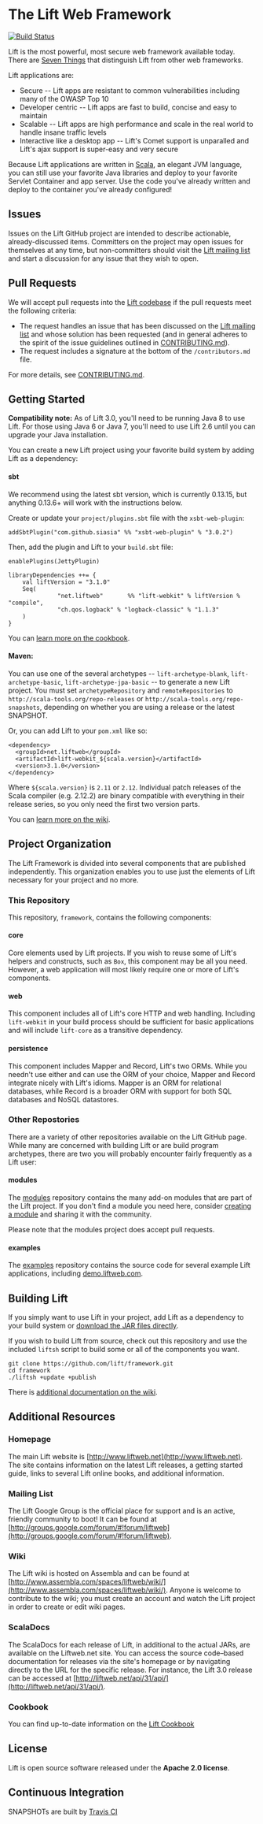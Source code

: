 # The Lift Web Framework

[![Build Status](https://travis-ci.org/lift/framework.svg?branch=master)](https://travis-ci.org/lift/framework)

Lift is the most powerful, most secure web framework available today. There are [Seven Things](http://seventhings.liftweb.net/) that distinguish Lift from other web frameworks.

Lift applications are:

- Secure -- Lift apps are resistant to common vulnerabilities including many of the OWASP Top 10
- Developer centric -- Lift apps are fast to build, concise and easy to maintain
- Scalable -- Lift apps are high performance and scale in the real world to handle insane traffic levels
- Interactive like a desktop app -- Lift's Comet support is unparalled and Lift's ajax support is super-easy and very secure

Because Lift applications are written in [Scala](http://www.scala-lang.org), an elegant JVM language, you can still use your favorite Java libraries and deploy to your favorite Servlet Container and app server. Use the code you've already written and deploy to the container you've already configured!

## Issues

Issues on the Lift GitHub project are intended to describe actionable,
already-discussed items. Committers on the project may open issues for
themselves at any time, but non-committers should visit the [Lift mailing
list](https://groups.google.com/forum/#!forum/liftweb) and start a discussion
for any issue that they wish to open.

## Pull Requests

We will accept pull requests into the [Lift codebase](https://github.com/lift)
if the pull requests meet the following criteria:

* The request handles an issue that has been discussed on the [Lift mailing list](http://groups.google.com/forum/#!forum/liftweb)
  and whose solution has been requested (and in general adheres to the spirit of
  the issue guidelines outlined in [CONTRIBUTING.md](https://github.com/lift/framework/blob/master/CONTRIBUTING.md)).
* The request includes a signature at the bottom of the `/contributors.md` file.

For more details, see [CONTRIBUTING.md](https://github.com/lift/framework/blob/master/CONTRIBUTING.md).

## Getting Started

**Compatibility note:**
As of Lift 3.0, you'll need to be running Java 8 to use Lift. For those using Java 6 or Java 7,
you'll need to use Lift 2.6 until you can upgrade your Java installation.

You can create a new Lift project using your favorite build system by adding Lift as a dependency:

#### sbt

We recommend using the latest sbt version, which is currently 0.13.15, but anything 0.13.6+ will work
with the instructions below.

Create or update your `project/plugins.sbt` file with the `xsbt-web-plugin`:

	addSbtPlugin("com.github.siasia" %% "xsbt-web-plugin" % "3.0.2")

Then, add the plugin and Lift to your `build.sbt` file:

	enablePlugins(JettyPlugin)

	libraryDependencies ++= {
		val liftVersion = "3.1.0"
		Seq(
                  "net.liftweb"       %% "lift-webkit" % liftVersion % "compile",
                  "ch.qos.logback" % "logback-classic" % "1.1.3"
		)
	}

You can [learn more on the cookbook](http://cookbook.liftweb.net/#LiftFromScratch).

#### Maven:

You can use one of the several archetypes -- `lift-archetype-blank`, `lift-archetype-basic`, `lift-archetype-jpa-basic` -- to generate a new Lift project. You must set `archetypeRepository` and `remoteRepositories` to `http://scala-tools.org/repo-releases` or `http://scala-tools.org/repo-snapshots`, depending on whether you are using a release or the latest SNAPSHOT.

Or, you can add Lift to your `pom.xml` like so:

    <dependency>
      <groupId>net.liftweb</groupId>
      <artifactId>lift-webkit_${scala.version}</artifactId>
      <version>3.1.0</version>
    </dependency>

Where `${scala.version}` is `2.11` or `2.12`. Individual patch releases of the Scala compiler (e.g. 2.12.2)
are binary compatible with everything in their release series, so you only need the first two version parts.

You can [learn more on the wiki](http://www.assembla.com/wiki/show/liftweb/Using_Maven).

## Project Organization

The Lift Framework is divided into several components that are published independently. This organization enables you to use just the elements of Lift necessary for your project and no more.

### This Repository

This repository, `framework`, contains the following components:

#### core

Core elements used by Lift projects. If you wish to reuse some of Lift's helpers and constructs, such as `Box`, this component may be all you need. However, a web application will most likely require one or more of Lift's components.

#### web

This component includes all of Lift's core HTTP and web handling. Including `lift-webkit` in your build process should be sufficient for basic applications and will include `lift-core` as a transitive dependency.

#### persistence

This component includes Mapper and Record, Lift's two ORMs. While you needn't use either and can use the ORM of your choice, Mapper and Record integrate nicely with Lift's idioms. Mapper is an ORM for relational databases, while Record is a broader ORM with support for both SQL databases and NoSQL datastores.

### Other Repostories

There are a variety of other repositories available on the Lift GitHub page. While many are concerned with building Lift or are build program archetypes, there are two you will probably encounter fairly frequently as a Lift user:

#### modules

The [modules](https://github.com/liftmodules) repository contains the many add-on modules that are part of the Lift project. If you don't find a module you need here, consider [creating a module](http://www.assembla.com/spaces/liftweb/wiki/Modules) and sharing it with the community.

Please note that the modules project does accept pull requests.

#### examples

The [examples](https://github.com/lift/examples) repository contains the source code for several example Lift applications, including [demo.liftweb.com](http://demo.liftweb.net/).

## Building Lift

If you simply want to use Lift in your project, add Lift as a dependency to your build system or [download the JAR files directly](https://www.liftweb.net/download).

If you wish to build Lift from source, check out this repository and use the included `liftsh` script to build some or all of the components you want.

    git clone https://github.com/lift/framework.git
    cd framework
    ./liftsh +update +publish

There is [additional documentation on the wiki](http://www.assembla.com/spaces/liftweb/wiki/Building_Lift).

## Additional Resources

### Homepage

The main Lift website is [http://www.liftweb.net](http://www.liftweb.net). The site contains information on the latest Lift releases, a getting started guide, links to several Lift online books, and additional information.

### Mailing List

The Lift Google Group is the official place for support and is an active, friendly community to boot! It can be found at [http://groups.google.com/forum/#!forum/liftweb](http://groups.google.com/forum/#!forum/liftweb).

### Wiki

The Lift wiki is hosted on Assembla and can be found at [http://www.assembla.com/spaces/liftweb/wiki/](http://www.assembla.com/spaces/liftweb/wiki/). Anyone is welcome to contribute to the wiki; you must create an account and watch the Lift project in order to create or edit wiki pages.

### ScalaDocs

The ScalaDocs for each release of Lift, in additional to the actual JARs, are available on the Liftweb.net site. You can access the source code–based documentation for releases via the site's homepage or by navigating directly to the URL for the specific release. For instance, the Lift 3.0 release can be accessed at [http://liftweb.net/api/31/api/](http://liftweb.net/api/31/api/).

### Cookbook

You can find up-to-date information on the [Lift Cookbook](http://cookbook.liftweb.net/)

## License

Lift is open source software released under the **Apache 2.0 license**.

## Continuous Integration

SNAPSHOTs are built by [Travis CI](https://travis-ci.org/lift/framework)
